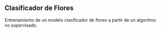 ## Clasificador de Flores

Entrenamiento de un modelo clasificador de flores a partir de un algoritmo no supervisado.
